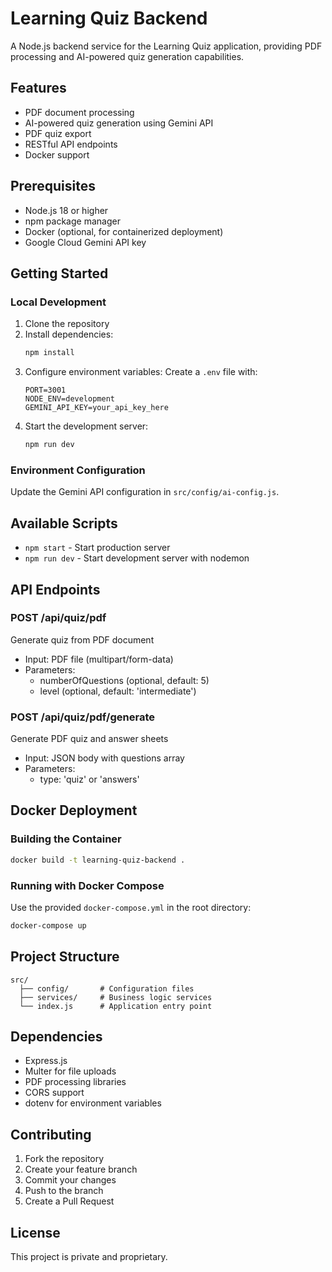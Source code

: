 # Learning Quiz Backend

A Node.js backend service for the Learning Quiz application, providing PDF processing and AI-powered quiz generation capabilities.

## Features

- PDF document processing
- AI-powered quiz generation using Gemini API
- PDF quiz export
- RESTful API endpoints
- Docker support

## Prerequisites

- Node.js 18 or higher
- npm package manager
- Docker (optional, for containerized deployment)
- Google Cloud Gemini API key

## Getting Started

### Local Development

1. Clone the repository
2. Install dependencies:
   ```bash
   npm install
   ```
3. Configure environment variables:
   Create a `.env` file with:
   ```env
   PORT=3001
   NODE_ENV=development
   GEMINI_API_KEY=your_api_key_here
   ```
4. Start the development server:
   ```bash
   npm run dev
   ```

### Environment Configuration

Update the Gemini API configuration in `src/config/ai-config.js`.

## Available Scripts

- `npm start` - Start production server
- `npm run dev` - Start development server with nodemon

## API Endpoints

### POST /api/quiz/pdf
Generate quiz from PDF document
- Input: PDF file (multipart/form-data)
- Parameters:
  - numberOfQuestions (optional, default: 5)
  - level (optional, default: 'intermediate')

### POST /api/quiz/pdf/generate
Generate PDF quiz and answer sheets
- Input: JSON body with questions array
- Parameters:
  - type: 'quiz' or 'answers'

## Docker Deployment

### Building the Container

```bash
docker build -t learning-quiz-backend .
```

### Running with Docker Compose

Use the provided `docker-compose.yml` in the root directory:

```bash
docker-compose up
```

## Project Structure

```
src/
  ├── config/       # Configuration files
  ├── services/     # Business logic services
  └── index.js      # Application entry point
```

## Dependencies

- Express.js
- Multer for file uploads
- PDF processing libraries
- CORS support
- dotenv for environment variables

## Contributing

1. Fork the repository
2. Create your feature branch
3. Commit your changes
4. Push to the branch
5. Create a Pull Request

## License

This project is private and proprietary.